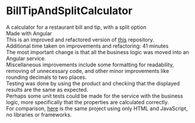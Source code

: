 # BillTipAndSplitCalculator

A calculator for a restaurant bill and tip, with a split option  
Made with Angular  
This is an improved and refactored version of [this](https://github.com/Artour64/bill-calculator-angular) repository.  
Additional time taken on improvements and refactoring: 41 minutes  
The most important change is that all the business logic was moved into an Angular service.  
Miscellaneous improvements include some formatting for readability, removing of unnecessary code, and other minor improvements like rounding decimals to two places.  
Testing was done by using the product and checking that the displayed results are the same as expected.  
Perhaps some unit tests could be made for the service with the business logic, more specifically that the properties are calculated correctly.  
For comparison, [here](https://github.com/Artour64/bill-calculator-vanilla) is the same project using only HTML and JavaScript, no libraries or frameworks.

